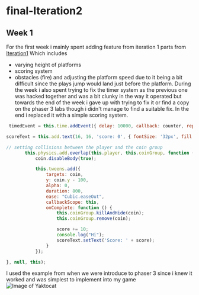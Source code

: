 # final-Iteration2
## Week 1
For the first week  i mainly spent adding feature from iteration 1 
parts from [Iteration1](https://github.com/JAX3/Runner-game-Iteration1) Which includes 
- varying height of platforms
- scoring system
- obstacles (fire)
and adjusting the platform speed due to it being a bit difficult  since the plays jump would land just before the platform.
During the week i also spent trying to fix the timer system as the previous one was hacked together and was a bit clunky in the way it operated  but towards the end of the week i gave up with trying to fix it or find a copy on the phaser 3 labs though i didn't manage to find a suitable fix. In the end i replaced it with a simple scoring system.
```javascript
 timedEvent = this.time.addEvent({ delay: 10000, callback: counter, repeat: 10, startAt: 8000 });
 ```
 ```javascript
 scoreText = this.add.text(16, 16, 'score: 0', { fontSize: '32px', fill: '#000' });
 
 // setting collisions between the player and the coin group
        this.physics.add.overlap(this.player, this.coinGroup, function (player, coin) {
            coin.disableBody(true);

            this.tweens.add({
                targets: coin,
                y: coin.y - 100,
                alpha: 0,
                duration: 800,
                ease: "Cubic.easeOut",
                callbackScope: this,
                onComplete: function () {
                    this.coinGroup.killAndHide(coin);
                    this.coinGroup.remove(coin);

                    score += 10;
                    console.log("Hi");
                    scoreText.setText('Score: ' + score);
                }
            });

}, null, this);
 ```
 I used the example from when we were introduce to phaser 3 since i knew it worked and was simplest to implement into my game  
![Image of Yaktocat](https://octodex.github.com/images/yaktocat.png)

